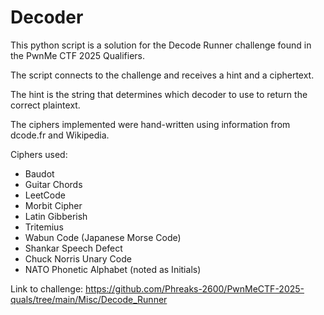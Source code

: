# Decoder
This python script is a solution for the Decode Runner challenge found in the PwnMe CTF 2025 Qualifiers. 

The script connects to the challenge and receives a hint and a ciphertext. 

The hint is the string that determines which decoder to use to return the correct plaintext.

The ciphers implemented were hand-written using information from dcode.fr and Wikipedia.

Ciphers used:
- Baudot
- Guitar Chords
- LeetCode
- Morbit Cipher
- Latin Gibberish
- Tritemius
- Wabun Code (Japanese Morse Code)
- Shankar Speech Defect
- Chuck Norris Unary Code
- NATO Phonetic Alphabet (noted as Initials)

Link to challenge: https://github.com/Phreaks-2600/PwnMeCTF-2025-quals/tree/main/Misc/Decode_Runner
